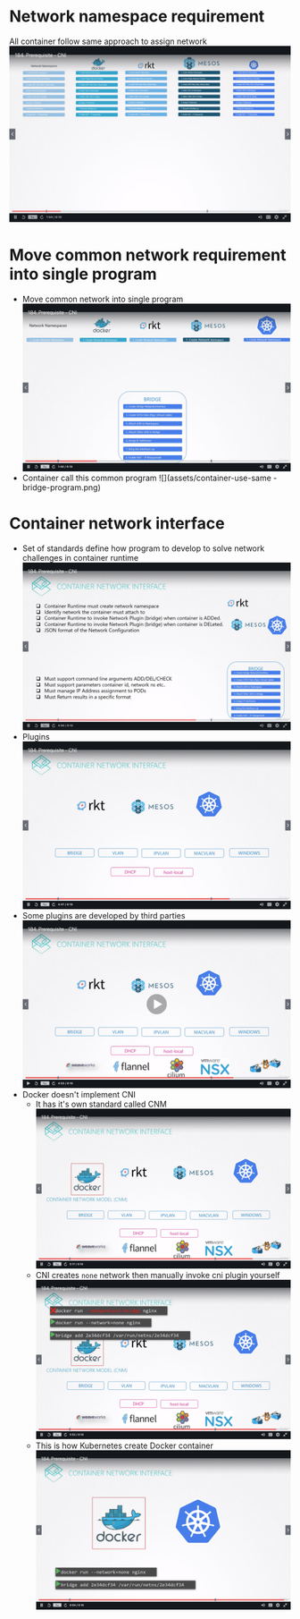 # Network namespace requirement 
All container follow same approach to assign network
![](assets/container-network-namespace.png)
# Move common network requirement into single program
- Move common network into single program
![](assets/bridge-network-program.png)
- Container call this common program 
![](assets/container-use-same -bridge-program.png)
# Container network interface
- Set of standards define how program to develop to solve network challenges in container runtime
![](assets/cni-standard.png)
- Plugins
![](assets/plugins.png)
- Some plugins are developed by third parties
![](assets/third-parties-plugins.png)
- Docker doesn't implement CNI
    - It has it's own standard called CNM
    ![](assets/docker-cnm.png)
    - CNI creates `none` network then manually invoke cni plugin yourself
    ![](assets/docker-none-network-workaround.png)
    - This is how Kubernetes create Docker container
    ![](assets/k8-and-docker.png)


